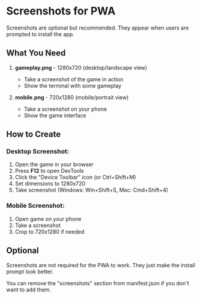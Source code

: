 # Screenshots for PWA

Screenshots are optional but recommended. They appear when users are prompted to install the app.

## What You Need

1. **gameplay.png** - 1280x720 (desktop/landscape view)
   - Take a screenshot of the game in action
   - Show the terminal with some gameplay

2. **mobile.png** - 720x1280 (mobile/portrait view)
   - Take a screenshot on your phone
   - Show the game interface

## How to Create

### Desktop Screenshot:
1. Open the game in your browser
2. Press **F12** to open DevTools
3. Click the "Device Toolbar" icon (or Ctrl+Shift+M)
4. Set dimensions to 1280x720
5. Take screenshot (Windows: Win+Shift+S, Mac: Cmd+Shift+4)

### Mobile Screenshot:
1. Open game on your phone
2. Take a screenshot
3. Crop to 720x1280 if needed

## Optional

Screenshots are not required for the PWA to work. They just make the install prompt look better.

You can remove the "screenshots" section from manifest.json if you don't want to add them.
